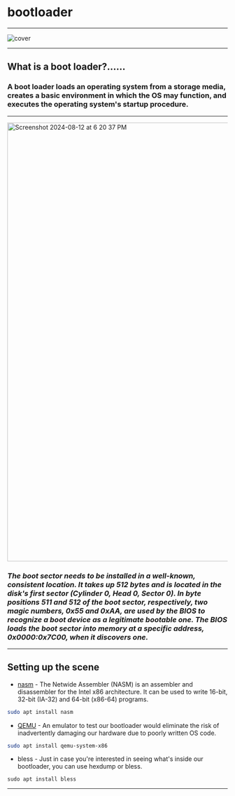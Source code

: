 # bootloader

---

![cover](https://github.com/user-attachments/assets/2c3b11f0-dbf5-4134-9506-14ab066e8297)

---
## **What is a boot loader?......**



### **A boot loader loads an operating system from a storage media, creates a basic environment in which the OS may function, and executes the operating system's startup procedure.**

---
<img width="1001" alt="Screenshot 2024-08-12 at 6 20 37 PM" src="https://github.com/user-attachments/assets/6a73716f-cd49-46b4-9d2f-a36a9ace6150">

### *The boot sector needs to be installed in a well-known, consistent location. It takes up 512 bytes and is located in the disk's first sector (Cylinder 0, Head 0, Sector 0). In byte positions 511 and 512 of the boot sector, respectively, two magic numbers, 0x55 and 0xAA, are used by the BIOS to recognize a boot device as a legitimate bootable one. The BIOS loads the boot sector into memory at a specific address, 0x0000:0x7C00, when it discovers one.*

---

## Setting up the scene

- [nasm](https://en.wikipedia.org/wiki/Netwide_Assembler) - The Netwide Assembler (NASM) is an assembler and disassembler for the Intel x86 architecture. It can be used to write 16-bit, 32-bit (IA-32) and 64-bit (x86-64) programs.


```bash
sudo apt install nasm
```

- [QEMU](https://www.qemu.org/docs/master/system/target-i386.html) - An emulator to test our bootloader would eliminate the risk of inadvertently damaging our hardware due to poorly written OS code.

```bash
sudo apt install qemu-system-x86
```
- bless - Just in case you're interested in seeing what's inside our bootloader, you can use hexdump or bless.

```
sudo apt install bless
```

---


